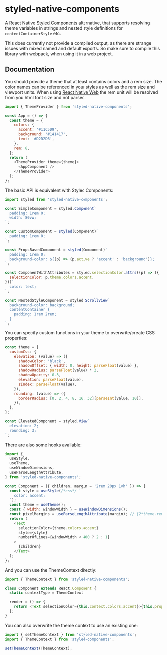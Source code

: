 # styled-native-components

A React Native [Styled Components](https://www.styled-components.com) alternative, that supports resolving theme variables in strings and nested style definitions for `contentContainerStyle` etc.

This does currently not provide a compiled output, as there are strange issues with mixed named and default exports. So make sure to compile this library with webpack, when using it in a web project.

## Documentation

You should provide a theme that at least contains colors and a rem size. The color names can be referenced in your styles as well as the rem size and viewport units. When using [React Native Web](https://www.github.com/necolas/react-native-web) the rem unit will be resolved from you html font size and not parsed.

```js
import { ThemeProvider } from 'styled-native-components';

const App = () => {
  const theme = {
    colors: {
      accent: '#11C5D9',
      background: '#141417',
      text: '#D2D2D6',
    },
    rem: 8,
  };
  return (
    <ThemeProvider theme={theme}>
      <AppComponent />
    </ThemeProvider>
  );
};
```

The basic API is equivalent with Styled Components:

```js
import styled from 'styled-native-components';

const SimpleComponent = styled.Component`
  padding: 1rem 0;
  width: 80vw;
`;

const CustomComponent = styled(Component)`
  padding: 1rem 0;
`;

const PropsBasedComponent = styled(Component)`
  padding: 1rem 0;
  background-color: ${(p) => (p.active ? 'accent' : 'background')};
`;

const ComponentWithAttributes = styled.selectionColor.attrs((p) => ({
  selectionColor: p.theme.colors.accent,
}))`
  color: text;
`;

const NestedStyleComponent = styled.ScrollView`
  background-color: background;
  contentContainer {
    padding: 1rem 2rem;
  }
`;
```

You can specify custom functions in your theme to overwrite/create CSS properties:

```js
const theme = {
  customCss: {
    elevation: (value) => ({
      shadowColor: 'black',
      shadowOffset: { width: 0, height: parseFloat(value) },
      shadowRadius: parseFloat(value) * 2,
      shadowOpacity: 0.3,
      elevation: parseFloat(value),
      zIndex: parseFloat(value),
    }),
    rounding: (value) => ({
      borderRadius: [0, 2, 4, 8, 16, 32][parseInt(value, 10)],
    }),
  },
};

const ElevatedComponent = styled.View`
  elevation: 2;
  rounding: 3;
`;
```

There are also some hooks available:

```js
import {
  useStyle,
  useTheme,
  useWindowDimensions,
  useParseLengthAttribute,
} from 'styled-native-components';

const Component = ({ children, margin = '2rem 20px 1vh' }) => {
  const style = useStyle(/*css*/ `
    color: accent;
  `);
  const theme = useTheme();
  const { width: windowWidth } = useWindowDimensions();
  const pixelMargins = useParseLengthAttribute(margin); // [2*theme.rem, 20, windowWidth/100, 20 ]
  return (
    <Text
      selectionColor={theme.colors.accent}
      style={style}
      numberOfLines={windowWidth < 400 ? 2 : 1}
    >
      {children}
    </Text>
  );
};
```

And you can use the ThemeContext directly:

```js
import { ThemeContext } from 'styled-native-components';

class Component extends React.Component {
  static contextType = ThemeContext;

  render = () => {
    return <Text selectionColor={this.context.colors.accent}>{this.props.children}</Text>;
  };
}
```

You can also overwrite the theme context to use an existing one:

```js
import { setThemeContext } from 'styled-native-components';
import { ThemeContext } from 'styled-components';

setThemeContext(ThemeContext);
```
